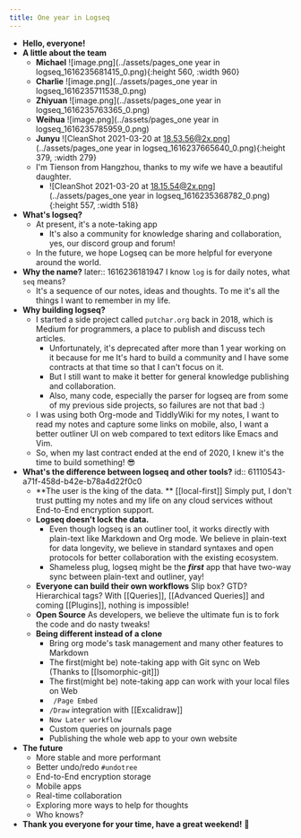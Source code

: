 ```yaml
---
title: One year in Logseq
---
```


- **Hello, everyone!**
- **A little about the team**
	- **Michael** 
	  ![image.png](../assets/pages_one year in logseq_1616235681415_0.png){:height 560, :width 960}
	- **Charlie**  ![image.png](../assets/pages_one year in logseq_1616235711538_0.png)
	- **Zhiyuan**
	  ![image.png](../assets/pages_one year in logseq_1616235763365_0.png)
	- **Weihua**
	  ![image.png](../assets/pages_one year in logseq_1616235785959_0.png)
	- **Junyu** 
	  ![CleanShot 2021-03-20 at 18.53.56@2x.png](../assets/pages_one year in logseq_1616237665640_0.png){:height 379, :width 279}
	- I'm Tienson from Hangzhou, thanks to my wife we have a beautiful daughter.
		- ![CleanShot 2021-03-20 at 18.15.54@2x.png](../assets/pages_one year in logseq_1616235368782_0.png){:height 557, :width 518}
- **What's logseq?**
	- At present, it's a note-taking app
		- It's also a community for knowledge sharing and collaboration, yes, our discord group and forum!
	- In the future, we hope Logseq can be more helpful for everyone around the world.
- **Why the name?**
  later:: 1616236181947
  I know `log` is for daily notes, what `seq` means?
	- It's a sequence of our notes, ideas and thoughts. To me it's all the things I want to remember in my life.
- **Why building logseq?**
	- I started a side project called `putchar.org` back in 2018, which is Medium for programmers, a place to publish and discuss tech articles.
		- Unfortunately, it's deprecated after more than 1 year working on it because for me It's hard to build a community and I have some contracts at that time so that I can't focus on it.
		- But I still want to make it better for general knowledge publishing and collaboration.
		- Also, many code, especially the parser for logseq are from some of my previous side projects, so failures are not that bad :)
	- I was using both Org-mode and TiddlyWiki for my notes, I want to read my notes and capture some links on mobile, also, I want a better outliner UI on web  compared to text editors like Emacs and Vim.
	- So, when my last contract ended at the end of 2020, I knew it's the time to build something! 😎
- **What's the difference between logseq and other tools?**
  id:: 61110543-a71f-458d-b42e-b78a4d22f0c0
	- **The user is the king of the data. ** [[local-first]]
	  Simply put, I don't trust putting my notes and my life on any cloud services without End-to-End encryption support.
	- **Logseq doesn't lock the data.**
		- Even though logseq is an outliner tool, it works directly with plain-text like Markdown and Org mode. We believe in plain-text for data longevity, we believe in standard syntaxes and open protocols for better collaboration with the existing ecosystem.
		- Shameless plug, logseq might be the **_first_** app that have two-way sync between plain-text and outliner, yay!
	- **Everyone can build their own workflows**
	  Slip box? GTD? Hierarchical tags? With [[Queries]], [[Advanced Queries]] and coming [[Plugins]], nothing is impossible!
	- **Open Source**
	  As developers, we believe the ultimate fun is to fork the code and do nasty tweaks!
	- **Being different instead of a clone**
		- Bring org mode's task management and many other features to Markdown
		- The first(might be) note-taking app with Git sync on Web (Thanks to [[Isomorphic-git]])
		- The first(might be) note-taking app can work with your local files on Web
		- ` /Page Embed`
		- `/Draw` integration with [[Excalidraw]]
		- `Now Later workflow`
		- Custom queries on journals page
		- Publishing the whole web app to your own website
- **The future**
	- More stable and more performant
	- Better undo/redo `#undotree`
	- End-to-End encryption storage
	- Mobile apps
	- Real-time collaboration
	- Exploring more ways to help for thoughts
	- Who knows?
- **Thank you everyone for your time, have a great weekend!** 🙏